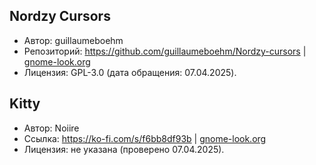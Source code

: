 ## Nordzy Cursors
- Автор: guillaumeboehm
- Репозиторий: https://github.com/guillaumeboehm/Nordzy-cursors | [gnome-look.org](https://www.gnome-look.org/p/1571937)
- Лицензия: GPL-3.0 (дата обращения: 07.04.2025).

## Kitty
- Автор: Noiire
- Ссылка: https://ko-fi.com/s/f6bb8df93b | [gnome-look.org](https://www.gnome-look.org/p/2275753)
- Лицензия: не указана (проверено 07.04.2025). 
